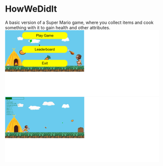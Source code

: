 # HowWeDidIt
A basic version of a Super Mario game, where you collect items and cook something with it to gain health and other attributes.
![alt text](https://github.com/Drotkefe/HowWeDidIt/blob/master/Menu.png?raw=true)
![alt text](https://github.com/Drotkefe/HowWeDidIt/blob/master/gameplay.png?raw=true)
